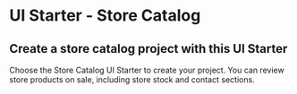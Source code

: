 # UI Starter - Store Catalog
## Create a store catalog project with this UI Starter

Choose the Store Catalog UI Starter to create your project. You can review store products on sale, including store stock and contact sections.

